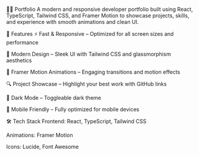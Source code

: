 🧑‍💻 Portfolio
A modern and responsive developer portfolio built using React, TypeScript, Tailwind CSS, and Framer Motion to showcase projects, skills, and experience with smooth animations and clean UI.

🚀 Features
⚡ Fast & Responsive – Optimized for all screen sizes and performance

🎨 Modern Design – Sleek UI with Tailwind CSS and glassmorphism aesthetics

🧠 Framer Motion Animations – Engaging transitions and motion effects

🔍 Project Showcase – Highlight your best work with GitHub links

🌙 Dark Mode – Toggleable dark theme

📱 Mobile Friendly – Fully optimized for mobile devices

🛠️ Tech Stack
Frontend: React, TypeScript, Tailwind CSS

Animations: Framer Motion

Icons: Lucide, Font Awesome
